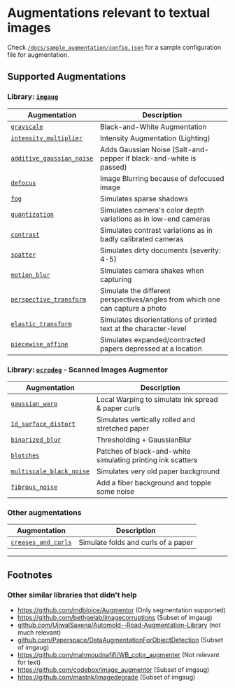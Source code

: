 # Augmentations relevant to textual images

Check [`/docs/sample_augmentation/config.json`](/docs/sample_augmentation/config.json) for a sample configuration file for augmentation.

## Supported Augmentations

### Library: [`imgaug`](https://github.com/aleju/imgaug#example-images)

|Augmentation|Description|
|------------|-----------|
|[`grayscale`](https://imgaug.readthedocs.io/en/latest/source/overview/color.html#grayscale)|Black-and-White Augmentation|
|[`intensity_multiplier`](https://imgaug.readthedocs.io/en/latest/source/overview/arithmetic.html#multiply)|Intensity Augmentation (Lighting)|
|[`additive_gaussian_noise`](https://imgaug.readthedocs.io/en/latest/source/overview/arithmetic.html#additivegaussiannoise)|Adds Gaussian Noise (Salt-and-pepper if black-and-white is passed)|
|[`defocus`](https://imgaug.readthedocs.io/en/latest/source/overview/imgcorruptlike.html#defocusblur)|Image Blurring because of defocused image|
|[`fog`](https://imgaug.readthedocs.io/en/latest/source/overview/imgcorruptlike.html#fog)|Simulates sparse shadows|
|[`quantization`](https://imgaug.readthedocs.io/en/latest/source/overview/color.html#kmeanscolorquantization)|Simulates camera's color depth variations as in low-end cameras|
|[`contrast`](https://imgaug.readthedocs.io/en/latest/source/overview/contrast.html#sigmoidcontrast)|Simulates contrast variations as in badly calibrated cameras|
|[`spatter`](https://imgaug.readthedocs.io/en/latest/source/overview/imgcorruptlike.html#spatter)|Simulates dirty documents (severity: 4-5)|
|[`motion_blur`](https://imgaug.readthedocs.io/en/latest/source/overview/blur.html#motionblur)|Simulates camera shakes when capturing|
|[`perspective_transform`](https://imgaug.readthedocs.io/en/latest/source/overview/geometric.html#perspectivetransform)|Simulate the different perspectives/angles from which one can capture a photo|
|[`elastic_transform`](https://github.com/bethgelab/imagecorruptions#imagecorruptions)|Simulates disorientations of printed text at the character-level|
|[`piecewise_affine`](https://imgaug.readthedocs.io/en/latest/source/overview/geometric.html#piecewiseaffine)|Simulates expanded/contracted papers depressed at a location

### Library: [`ocrodeg`](https://github.com/NVlabs/ocrodeg) - Scanned Images Augmentor

|Augmentation|Description|
|------------|-----------|
|[`gaussian_warp`](https://github.com/NVlabs/ocrodeg#random-distortions)|Local Warping to simulate ink spread & paper curls|
|[`1d_surface_distort`](https://github.com/NVlabs/ocrodeg#ruled-surface-distortions)|Simulates vertically rolled and stretched paper|
|[`binarized_blur`](https://github.com/NVlabs/ocrodeg#blur-thresholding-noise)|Thresholding + GaussianBlur|
|[`blotches`](https://github.com/NVlabs/ocrodeg#random-blobs)|Patches of black-and-white simulating printing ink scatters|
|[`multiscale_black_noise`](https://github.com/NVlabs/ocrodeg#foreground--background-selection)|Simulates very old paper background|
|[`fibrous_noise`](https://github.com/NVlabs/ocrodeg#fibrous-noise)|Add a fiber background and topple some noise

### Other augmentations

|Augmentation|Description|
|------------|-----------|
|[`creases_and_curls`](https://stackoverflow.com/questions/53907633/)|Simulate folds and curls of a paper|

<hr/>

## Footnotes

### Other similar libraries that didn't help

* https://github.com/mdbloice/Augmentor (Only segmentation supported)
* https://github.com/bethgelab/imagecorruptions (Subset of imgaug)
* [github.com/UjjwalSaxena/Automold--Road-Augmentation-Library](https://github.com/UjjwalSaxena/Automold--Road-Augmentation-Library) (not much relevant)
* [github.com/Paperspace/DataAugmentationForObjectDetection](https://github.com/Paperspace/DataAugmentationForObjectDetection) (Subset of imgaug)
* https://github.com/mahmoudnafifi/WB_color_augmenter (Not relevant for text)
* https://github.com/codebox/image_augmentor (Subset of imgaug)
* https://github.com/mastnk/imagedegrade (Subset of imgaug)